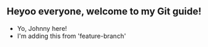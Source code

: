 ## Heyoo everyone, welcome to my Git guide!

- Yo, Johnny here!
- I'm adding this from 'feature-branch'